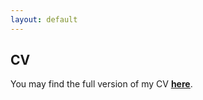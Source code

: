 ```yaml
---
layout: default
---
```


## CV

You may find the full version of my CV <b><u><a href="https://nicolobo.github.io/pdfs/CV%20Nico.pdf">here</a></u></b>.

<object class="pdf" 
            data=
"pdfs/CV%20Nico.pdf"
            width="550"
            height="600">
</object>
